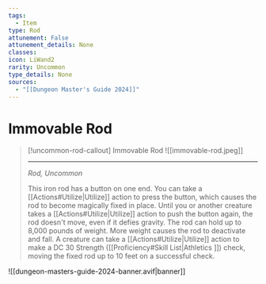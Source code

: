 ```yaml
---
tags:
  - Item
type: Rod
attunement: False
attunement_details: None
classes:
icon: LiWand2
rarity: Uncommon
type_details: None
sources: 
  - "[[Dungeon Master's Guide 2024]]"
---
```

# Immovable Rod
>[!uncommon-rod-callout] Immovable Rod
>![[immovable-rod.jpeg]]
>
>---
>_Rod, Uncommon_
>
>This iron rod has a button on one end. You can take a [[Actions#Utilize\|Utilize]] action to press the button, which causes the rod to become magically fixed in place. Until you or another creature takes a [[Actions#Utilize\|Utilize]] action to push the button again, the rod doesn't move, even if it defies gravity. The rod can hold up to 8,000 pounds of weight. More weight causes the rod to deactivate and fall. A creature can take a [[Actions#Utilize\|Utilize]] action to make a DC 30 Strength ([[Proficiency#Skill List\|Athletics ]]) check, moving the fixed rod up to 10 feet on a successful check.
>


![[dungeon-masters-guide-2024-banner.avif|banner]]